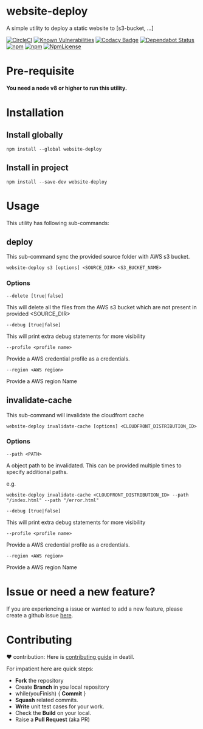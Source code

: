 # website-deploy

A simple utility to deploy a static website to [s3-bucket, ...]

[![CircleCI](https://circleci.com/gh/RishikeshDarandale/website-deploy.svg?style=svg)](https://circleci.com/gh/RishikeshDarandale/website-deploy)
[![Known Vulnerabilities](https://snyk.io/test/github/RishikeshDarandale/website-deploy/badge.svg)](https://snyk.io/test/github/RishikeshDarandale/website-deploy)
[![Codacy Badge](https://api.codacy.com/project/badge/Grade/b5521af6e43f477a85b40d146177dc32)](https://www.codacy.com/app/RishikeshDarandale/website-deploy?utm_source=github.com&amp;utm_medium=referral&amp;utm_content=RishikeshDarandale/website-deploy&amp;utm_campaign=Badge_Grade)
[![Dependabot Status](https://api.dependabot.com/badges/status?host=github&repo=RishikeshDarandale/website-deploy)](https://dependabot.com)
[![npm](https://img.shields.io/npm/v/website-deploy.svg)](https://www.npmjs.com/package/website-deploy)
[![npm](https://img.shields.io/npm/dt/website-deploy.svg)](https://www.npmjs.com/package/website-deploy)
[![NpmLicense](https://img.shields.io/npm/l/website-deploy.svg)](https://github.com/RishikeshDarandale/website-deploy/blob/master/LICENSE)

# Pre-requisite

**You need a node v8 or higher to run this utility.**

# Installation

## Install globally

```console
npm install --global website-deploy
```

## Install in project

```console
npm install --save-dev website-deploy
```

# Usage

This utility has following sub-commands:

## deploy

This sub-command sync the provided source folder with AWS s3 bucket.

```console
website-deploy s3 [options] <SOURCE_DIR> <S3_BUCKET_NAME>
```

### Options

`--delete [true|false]`

This will delete all the files from the AWS s3 bucket which are not present in provided <SOURCE_DIR>

`--debug [true|false]`

This will print extra debug statements for more visibility

`--profile <profile name>`

Provide a AWS credential profile as a credentials.

`--region <AWS region>`

Provide a AWS region Name

## invalidate-cache

This sub-command will invalidate the cloudfront cache

```console
website-deploy invalidate-cache [options] <CLOUDFRONT_DISTRIBUTION_ID>
```

### Options

`--path <PATH>`

A object path to be invalidated. This can be provided multiple times to specify additional paths.

e.g.

```console
website-deploy invalidate-cache <CLOUDFRONT_DISTRIBUTION_ID> --path "/index.html" --path "/error.html"
```

`--debug [true|false]`

This will print extra debug statements for more visibility

`--profile <profile name>`

Provide a AWS credential profile as a credentials.

`--region <AWS region>`

Provide a AWS region Name

# Issue or need a new feature?

If you are experiencing a issue or wanted to add a new feature, please create a github issue [here][1].

# Contributing

:heart: contribution: Here is [contributing guide][2] in deatil.

For impatient here are quick steps:

- **Fork** the repository
- Create **Branch** in you local repository
- while(youFinish) { **Commit** }
- **Squash** related commits.
- **Write** unit test cases for your work.
- Check the **Build** on your local.
- Raise a **Pull Request** (aka PR)


[1]: https://github.com/RishikeshDarandale/website-deploy/issues/new
[2]: ./CONTRIBUTING.md
